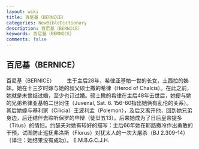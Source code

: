 ```yaml
---
layout: wiki
title: 百尼基（BERNICE）
categories: NewBibleDictionary
description: 百尼基（BERNICE）
keywords: 百尼基（BERNICE）
comments: false
---
```


## 百尼基（BERNICE）



百尼基（BERNICE）
　　生于主后28年，希律亚基帕一世的长女，土西拉的姊妹。她在十三岁时嫁与她的叔父硕士撒的希律（Herod of Chalcis）。在此之前，她就是未曾结过婚，至少也订过婚。硕士撒的希律在主后48年去世后，她便与她的兄弟希律亚基帕二世同住（Juvenal, Sat. 6. 156-60指出她俩有乱伦的关系）。其后她嫁与基利家（Cilicia）王波利孟（Polemon），及后又离开他，回到她兄弟身边，后还结伴去聆听保罗的申辩（徒廿五13）。后来她成为了日后皇帝提多（Titus）的情妇。约瑟夫对她有较好的描写：主后66年她在耶路撒冷作出勇敢的干预，试图防止巡抚弗洛斯（Florus）对犹太人的一次大屠杀（BJ 2.309-14）〔译注：她结果没有成功〕。
E.M.B.G.C.J.H.



